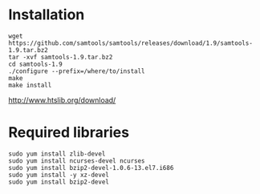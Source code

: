 # Installation

```
wget https://github.com/samtools/samtools/releases/download/1.9/samtools-1.9.tar.bz2
tar -xvf samtools-1.9.tar.bz2
cd samtools-1.9
./configure --prefix=/where/to/install
make
make install
```
<http://www.htslib.org/download/>

# Required libraries
```
sudo yum install zlib-devel
sudo yum install ncurses-devel ncurses
sudo yum install bzip2-devel-1.0.6-13.el7.i686
sudo yum install -y xz-devel
sudo yum install bzip2-devel
```


